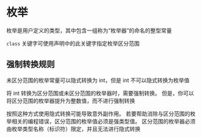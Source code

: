 # 枚举

枚举是用户定义的类型，其中包含一组称为“枚举器”的命名的整型常量

`class` 关键字可使用声明中的此关键字指定枚举区分范围

## 强制转换规则

未区分范围的枚举常量可以隐式转换为 int，但是 int 不可以隐式转换为枚举值

将 int 转换为区分范围或未区分范围的枚举器时，需要强制转换。 但是，你可以将区分范围的枚举器提升为整数值，而不进行强制转换

按照这种方式使用隐式转换可能导致意外副作用。 若要帮助消除与区分范围的枚举相关的编程错误，区分范围的枚举值必须是强类型值。 区分范围的枚举器必须由枚举类型名称（标识符）限定，并且无法进行隐式转换
